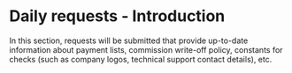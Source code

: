 # Daily requests - Introduction

In this section, requests will be submitted that provide up-to-date information 
about payment lists, commission write-off policy, constants for 
checks (such as company logos, technical support contact details), etc.
